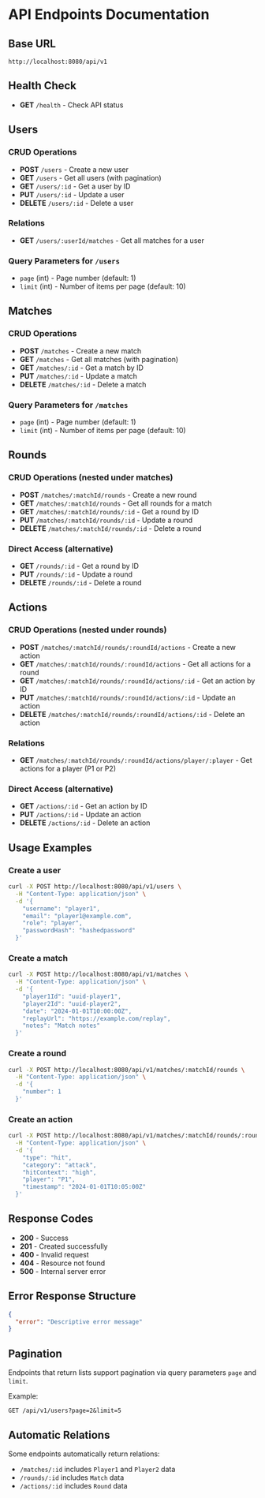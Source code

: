 # API Endpoints Documentation

## Base URL
```
http://localhost:8080/api/v1
```

## Health Check
- **GET** `/health` - Check API status

## Users

### CRUD Operations
- **POST** `/users` - Create a new user
- **GET** `/users` - Get all users (with pagination)
- **GET** `/users/:id` - Get a user by ID
- **PUT** `/users/:id` - Update a user
- **DELETE** `/users/:id` - Delete a user

### Relations
- **GET** `/users/:userId/matches` - Get all matches for a user

### Query Parameters for `/users`
- `page` (int) - Page number (default: 1)
- `limit` (int) - Number of items per page (default: 10)

## Matches

### CRUD Operations
- **POST** `/matches` - Create a new match
- **GET** `/matches` - Get all matches (with pagination)
- **GET** `/matches/:id` - Get a match by ID
- **PUT** `/matches/:id` - Update a match
- **DELETE** `/matches/:id` - Delete a match

### Query Parameters for `/matches`
- `page` (int) - Page number (default: 1)
- `limit` (int) - Number of items per page (default: 10)

## Rounds

### CRUD Operations (nested under matches)
- **POST** `/matches/:matchId/rounds` - Create a new round
- **GET** `/matches/:matchId/rounds` - Get all rounds for a match
- **GET** `/matches/:matchId/rounds/:id` - Get a round by ID
- **PUT** `/matches/:matchId/rounds/:id` - Update a round
- **DELETE** `/matches/:matchId/rounds/:id` - Delete a round

### Direct Access (alternative)
- **GET** `/rounds/:id` - Get a round by ID
- **PUT** `/rounds/:id` - Update a round
- **DELETE** `/rounds/:id` - Delete a round

## Actions

### CRUD Operations (nested under rounds)
- **POST** `/matches/:matchId/rounds/:roundId/actions` - Create a new action
- **GET** `/matches/:matchId/rounds/:roundId/actions` - Get all actions for a round
- **GET** `/matches/:matchId/rounds/:roundId/actions/:id` - Get an action by ID
- **PUT** `/matches/:matchId/rounds/:roundId/actions/:id` - Update an action
- **DELETE** `/matches/:matchId/rounds/:roundId/actions/:id` - Delete an action

### Relations
- **GET** `/matches/:matchId/rounds/:roundId/actions/player/:player` - Get actions for a player (P1 or P2)

### Direct Access (alternative)
- **GET** `/actions/:id` - Get an action by ID
- **PUT** `/actions/:id` - Update an action
- **DELETE** `/actions/:id` - Delete an action

## Usage Examples

### Create a user
```bash
curl -X POST http://localhost:8080/api/v1/users \
  -H "Content-Type: application/json" \
  -d '{
    "username": "player1",
    "email": "player1@example.com",
    "role": "player",
    "passwordHash": "hashedpassword"
  }'
```

### Create a match
```bash
curl -X POST http://localhost:8080/api/v1/matches \
  -H "Content-Type: application/json" \
  -d '{
    "player1Id": "uuid-player1",
    "player2Id": "uuid-player2",
    "date": "2024-01-01T10:00:00Z",
    "replayUrl": "https://example.com/replay",
    "notes": "Match notes"
  }'
```

### Create a round
```bash
curl -X POST http://localhost:8080/api/v1/matches/:matchId/rounds \
  -H "Content-Type: application/json" \
  -d '{
    "number": 1
  }'
```

### Create an action
```bash
curl -X POST http://localhost:8080/api/v1/matches/:matchId/rounds/:roundId/actions \
  -H "Content-Type: application/json" \
  -d '{
    "type": "hit",
    "category": "attack",
    "hitContext": "high",
    "player": "P1",
    "timestamp": "2024-01-01T10:05:00Z"
  }'
```

## Response Codes

- **200** - Success
- **201** - Created successfully
- **400** - Invalid request
- **404** - Resource not found
- **500** - Internal server error

## Error Response Structure

```json
{
  "error": "Descriptive error message"
}
```

## Pagination

Endpoints that return lists support pagination via query parameters `page` and `limit`.

Example:
```
GET /api/v1/users?page=2&limit=5
```

## Automatic Relations

Some endpoints automatically return relations:
- `/matches/:id` includes `Player1` and `Player2` data
- `/rounds/:id` includes `Match` data
- `/actions/:id` includes `Round` data
